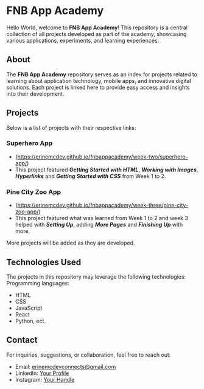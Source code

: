 # FNB App Academy

Hello World, welcome to **FNB App Academy**! This repository is a central collection of all projects developed as part of the academy, showcasing various applications, experiments, and learning experiences.

## About
The **FNB App Academy** repository serves as an index for projects related to learning about application technology, mobile apps, and innovative digital solutions. Each project is linked here to provide easy access and insights into their development.

## Projects
Below is a list of projects with their respective links:

### Superhero App 
- (https://erinemcdev.github.io/fnbappacademy/week-two/superhero-app/)
- This project featured ***Getting Started with HTML***, ***Working with Images***, ***Hyperlinks*** and ***Getting Started with CSS*** from Week 1 to 2.

### Pine City Zoo App 
- (https://erinemcdev.github.io/fnbappacademy/week-three/pine-city-zoo-app/)
- This project featured what was learned from Week 1 to 2 and week 3 helped with ***Setting Up***, adding ***More Pages*** and ***Finishing Up*** with more.

 More projects will be added as they are developed.

## Technologies Used
The projects in this repository may leverage the following technologies:
Programming languages:
- HTML
- CSS
- JavaScript
- React
- Python, ect.


## Contact
For inquiries, suggestions, or collaboration, feel free to reach out:
- Email: erinemcdevconnects@gmail.com
- LinkedIn: [Your Profile](https://linkedin.com/in/erin-emcdev)
- Instagram: [Your Handle](https://twitter.com/emcdev)
